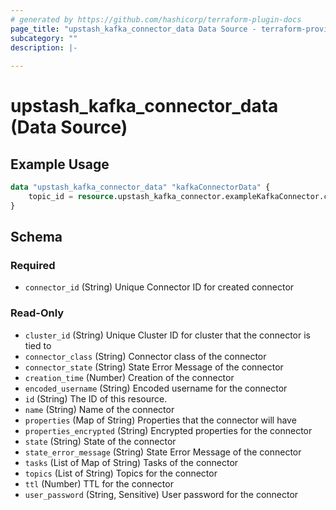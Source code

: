 ```yaml
---
# generated by https://github.com/hashicorp/terraform-plugin-docs
page_title: "upstash_kafka_connector_data Data Source - terraform-provider-upstash"
subcategory: ""
description: |-
  
---
```


# upstash_kafka_connector_data (Data Source)



## Example Usage

```terraform
data "upstash_kafka_connector_data" "kafkaConnectorData" {
    topic_id = resource.upstash_kafka_connector.exampleKafkaConnector.connector_id
}
```

<!-- schema generated by tfplugindocs -->
## Schema

### Required

- `connector_id` (String) Unique Connector ID for created connector

### Read-Only

- `cluster_id` (String) Unique Cluster ID for cluster that the connector is tied to
- `connector_class` (String) Connector class of the connector
- `connector_state` (String) State Error Message of the connector
- `creation_time` (Number) Creation of the connector
- `encoded_username` (String) Encoded username for the connector
- `id` (String) The ID of this resource.
- `name` (String) Name of the connector
- `properties` (Map of String) Properties that the connector will have
- `properties_encrypted` (String) Encrypted properties for the connector
- `state` (String) State of the connector
- `state_error_message` (String) State Error Message of the connector
- `tasks` (List of Map of String) Tasks of the connector
- `topics` (List of String) Topics for the connector
- `ttl` (Number) TTL for the connector
- `user_password` (String, Sensitive) User password for the connector
